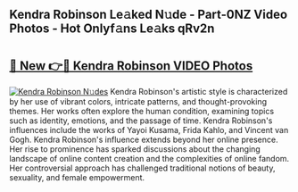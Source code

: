 ## Kendra Robinson Le𝚊ked N𝚞de - Part-0NZ Video Photos - Hot Onlyf𝚊ns Le𝚊ks qRv2n

# <h2><a href="http://ac51964.deff.icu/?id=Kendra+Robinson">🔗 New 👉🔴 Kendra Robinson VIDEO Photos</a></h2>

[![Kendra Robinson N𝚞des](https://i.imgur.com/rIISA9y.gif)](http://ac51964.deff.icu/?id=Kendra+Robinson)
Kendra Robinson's artistic style is characterized by her use of vibrant colors, intricate patterns, and thought-provoking themes. Her works often explore the human condition, examining topics such as identity, emotions, and the passage of time. Kendra Robinson's influences include the works of Yayoi Kusama, Frida Kahlo, and Vincent van Gogh. Kendra Robinson's influence extends beyond her online presence. Her rise to prominence has sparked discussions about the changing landscape of online content creation and the complexities of online fandom. Her controversial approach has challenged traditional notions of beauty, sexuality, and female empowerment.
